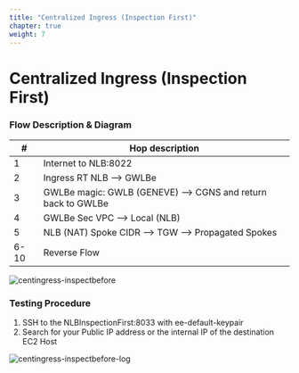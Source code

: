 ```yaml
---
title: "Centralized Ingress (Inspection First)"
chapter: true
weight: 7
---
```


# Centralized Ingress (Inspection First)


### Flow Description & Diagram

| #	   | Hop description                                             |
|------|-------------------------------------------------------------|
1|	Internet to NLB:8022
2|	Ingress RT NLB --> GWLBe
3|	GWLBe magic: GWLB (GENEVE) --> CGNS and return back to GWLBe
4|	GWLBe Sec VPC --> Local (NLB)
5|	NLB (NAT) Spoke CIDR --> TGW --> Propagated Spokes
6-10|	Reverse Flow

![centingress-inspectbefore](https://chkp-gwlb-ws01.s3.us-west-2.amazonaws.com/images/centingress-inspectbefore.png)

### Testing Procedure 

1. SSH to the NLBInspectionFirst:8033 with ee-default-keypair 
2. Search for your Public IP address or the internal IP of the destination EC2 Host

![centingress-inspectbefore-log](https://chkp-gwlb-ws01.s3.us-west-2.amazonaws.com/images/centingress-inspectbefore-log.png)


